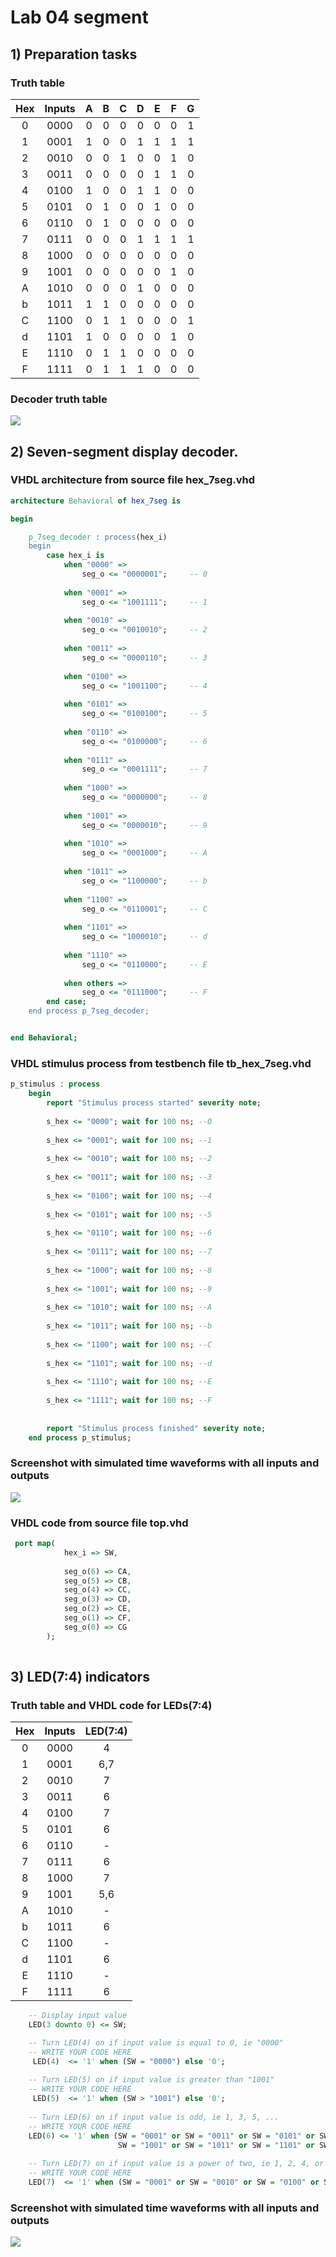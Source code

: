 # Lab 04 segment

## 1) Preparation tasks

### Truth table

| **Hex** | **Inputs** | **A** | **B** | **C** | **D** | **E** | **F** | **G** |
| :-: | :-: | :-: | :-: | :-: | :-: | :-: | :-: | :-: |
| 0 | 0000 | 0 | 0 | 0 | 0 | 0 | 0 | 1 |
| 1 | 0001 | 1 | 0 | 0 | 1 | 1 | 1 | 1 |
| 2 | 0010 | 0 | 0 | 1 | 0 | 0 | 1 | 0 |
| 3 | 0011 | 0 | 0 | 0 | 0 | 1 | 1 | 0 |
| 4 | 0100 | 1 | 0 | 0 | 1 | 1 | 0 | 0 |
| 5 | 0101 | 0 | 1 | 0 | 0 | 1 | 0 | 0 |
| 6 | 0110 | 0 | 1 | 0 | 0 | 0 | 0 | 0 |
| 7 | 0111 | 0 | 0 | 0 | 1 | 1 | 1 | 1 |
| 8 | 1000 | 0 | 0 | 0 | 0 | 0 | 0 | 0 |
| 9 | 1001 | 0 | 0 | 0 | 0 | 0 | 1 | 0 |
| A | 1010 | 0 | 0 | 0 | 1 | 0 | 0 | 0 |
| b | 1011 | 1 | 1 | 0 | 0 | 0 | 0 | 0 |
| C | 1100 | 0 | 1 | 1 | 0 | 0 | 0 | 1 |
| d | 1101 | 1 | 0 | 0 | 0 | 0 | 1 | 0 |
| E | 1110 | 0 | 1 | 1 | 0 | 0 | 0 | 0 |
| F | 1111 | 0 | 1 | 1 | 1 | 0 | 0 | 0 |


### Decoder truth table

![](Images/Schema.png)


## 2) Seven-segment display decoder.

### VHDL architecture from source file hex_7seg.vhd

```vhdl
architecture Behavioral of hex_7seg is

begin

    p_7seg_decoder : process(hex_i)
    begin
        case hex_i is
            when "0000" =>
                seg_o <= "0000001";     -- 0
            
            when "0001" =>
                seg_o <= "1001111";     -- 1
            
            when "0010" =>
                seg_o <= "0010010";     -- 2
            
            when "0011" =>
                seg_o <= "0000110";     -- 3
            
            when "0100" =>
                seg_o <= "1001100";     -- 4
            
            when "0101" =>
                seg_o <= "0100100";     -- 5
            
            when "0110" =>
                seg_o <= "0100000";     -- 6
            
            when "0111" =>
                seg_o <= "0001111";     -- 7
            
            when "1000" =>
                seg_o <= "0000000";     -- 8
            
            when "1001" =>
                seg_o <= "0000010";     -- 9
            
            when "1010" =>
                seg_o <= "0001000";     -- A
            
            when "1011" =>
                seg_o <= "1100000";     -- b
            
            when "1100" =>
                seg_o <= "0110001";     -- C
            
            when "1101" =>
                seg_o <= "1000010";     -- d    
            
            when "1110" =>
                seg_o <= "0110000";     -- E
            
            when others =>
                seg_o <= "0111000";     -- F
        end case;
    end process p_7seg_decoder;


end Behavioral;

```

### VHDL stimulus process from testbench file tb_hex_7seg.vhd

```vhdl
p_stimulus : process
    begin
        report "Stimulus process started" severity note;
        
        s_hex <= "0000"; wait for 100 ns; --0
        
        s_hex <= "0001"; wait for 100 ns; --1
        
        s_hex <= "0010"; wait for 100 ns; --2
        
        s_hex <= "0011"; wait for 100 ns; --3
        
        s_hex <= "0100"; wait for 100 ns; --4
        
        s_hex <= "0101"; wait for 100 ns; --5
        
        s_hex <= "0110"; wait for 100 ns; --6
        
        s_hex <= "0111"; wait for 100 ns; --7
        
        s_hex <= "1000"; wait for 100 ns; --8
        
        s_hex <= "1001"; wait for 100 ns; --9
        
        s_hex <= "1010"; wait for 100 ns; --A
        
        s_hex <= "1011"; wait for 100 ns; --b
        
        s_hex <= "1100"; wait for 100 ns; --C
        
        s_hex <= "1101"; wait for 100 ns; --d
        
        s_hex <= "1110"; wait for 100 ns; --E
        
        s_hex <= "1111"; wait for 100 ns; --F
        
           
        report "Stimulus process finished" severity note;
    end process p_stimulus;

```


### Screenshot with simulated time waveforms with all inputs and outputs

![](Images/04_simulation.jpg)


### VHDL code from source file top.vhd

```vhdl
 port map(
            hex_i => SW,
            
            seg_o(6) => CA,
            seg_o(5) => CB,
            seg_o(4) => CC,
            seg_o(3) => CD,
            seg_o(2) => CE,
            seg_o(1) => CF,
            seg_o(0) => CG
        );
        
```


## 3) LED(7:4) indicators

### Truth table and VHDL code for LEDs(7:4)

| **Hex** | **Inputs** | **LED(7:4)** |
| :-: | :-: | :-: |
| 0 | 0000 | 4 |
| 1 | 0001 | 6,7 |
| 2 | 0010 | 7 |
| 3 | 0011 | 6 |
| 4 | 0100 | 7 |
| 5 | 0101 | 6 |
| 6 | 0110 | - |
| 7 | 0111 | 6 |
| 8 | 1000 | 7 |
| 9 | 1001 | 5,6 |
| A | 1010 | - |
| b | 1011 | 6 |
| C | 1100 | - |
| d | 1101 | 6 | 
| E | 1110 | - | 
| F | 1111 | 6 |

```vhdl
    -- Display input value
    LED(3 downto 0) <= SW;

    -- Turn LED(4) on if input value is equal to 0, ie "0000"
    -- WRITE YOUR CODE HERE
     LED(4)  <= '1' when (SW = "0000") else '0';
  
    -- Turn LED(5) on if input value is greater than "1001"
    -- WRITE YOUR CODE HERE
     LED(5)  <= '1' when (SW > "1001") else '0';
    
    -- Turn LED(6) on if input value is odd, ie 1, 3, 5, ...
    -- WRITE YOUR CODE HERE
    LED(6) <= '1' when (SW = "0001" or SW = "0011" or SW = "0101" or SW = "0111" or 
                        SW = "1001" or SW = "1011" or SW = "1101" or SW = "1111") else '0';
    
    -- Turn LED(7) on if input value is a power of two, ie 1, 2, 4, or 8
    -- WRITE YOUR CODE HERE
    LED(7)  <= '1' when (SW = "0001" or SW = "0010" or SW = "0100" or SW = "1000") else '0';
```


### Screenshot with simulated time waveforms with all inputs and outputs

![](Images/04_simulation_top.png)

